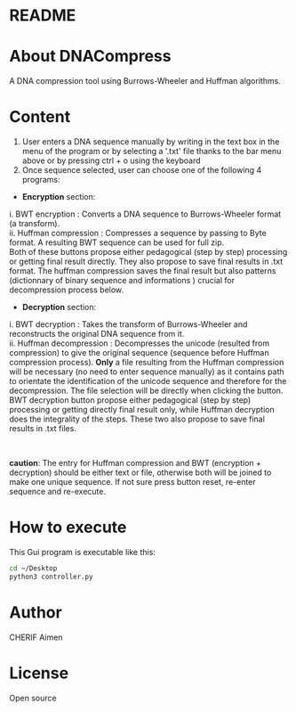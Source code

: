 README
======

# About DNACompress
A DNA compression tool using Burrows-Wheeler and Huffman algorithms.

# Content
1) User enters a DNA sequence manually by writing in the text box in the menu of the program or by selecting a '.txt' file thanks to the bar menu above or by pressing ctrl + o using the keyboard
2) Once sequence selected, user can choose one of the following 4 programs:

- <b>Encryption</b> section: 

i. BWT encryption : Converts a DNA sequence to Burrows-Wheeler format (a transform).
<br>
ii. Huffman compression : Compresses a sequence by passing to Byte format. A resulting BWT sequence can be used for full zip.
<br>
Both of these buttons propose either pedagogical (step by step) processing or getting final result directly. They also propose to save final results in .txt format. The huffman compression saves the final result but also patterns (dictionnary of binary sequence and informations ) crucial for decompression process below.

- <b>Decryption</b> section:

i. BWT decryption : Takes the transform of Burrows-Wheeler and reconstructs the original DNA sequence from it.
<br>
ii. Huffman decompression : Decompresses the unicode (resulted from compression) to give the original sequence (sequence before Huffman compression process). <b>Only</b> a file resulting from the Huffman compression will be necessary (no need to enter sequence manually) as it contains path to orientate the identification of the unicode sequence and therefore for the decompression. The file selection will be directly when clicking the button.
<br>
BWT decryption button propose either pedagogical (step by step) processing or getting directly final result only, while Huffman decryption does the integrality of the steps. These two also propose to save final results in .txt files.

<br>

<b>caution</b>: The entry for Huffman compression  and BWT (encryption + decryption) should be either text or file, otherwise both will be joined to make one unique sequence. If not sure press button reset, re-enter sequence and re-execute.

# How to execute
This Gui program is executable like this:

```bash
cd ~/Desktop
python3 controller.py

```
# Author
CHERIF Aimen

# License
Open source
